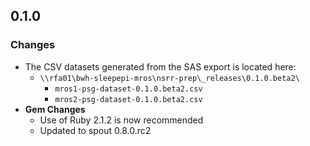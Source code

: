 ## 0.1.0

### Changes
- The CSV datasets generated from the SAS export is located here:
  - `\\rfa01\bwh-sleepepi-mros\nsrr-prep\_releases\0.1.0.beta2\`
    - `mros1-psg-dataset-0.1.0.beta2.csv`
    - `mros2-psg-dataset-0.1.0.beta2.csv`
- **Gem Changes**
  - Use of Ruby 2.1.2 is now recommended
  - Updated to spout 0.8.0.rc2
